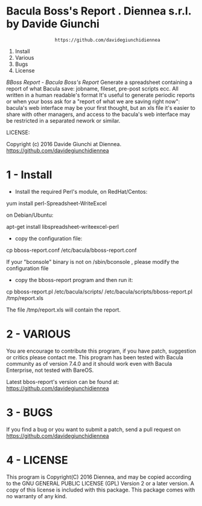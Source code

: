 
# Bacula Boss's Report . Diennea s.r.l. by Davide Giunchi

	   			      https://github.com/davidegiunchidiennea

1. Install
2. Various
3. Bugs
4. License


*BBoss Report - Bacula Boss's Report*
Generate a spreadsheet containing a report of what Bacula save: jobname, fileset, pre-post scripts ecc. All written in a human readable's format
It's useful to generate periodic reports or when your boss ask for a "report of what we are saving right now": bacula's web interface may be your first thought, but an xls file it's easier to share with other managers,
 and access to the bacula's web interface may be restricted in a separated nework or similar.

LICENSE:

Copyright (c) 2016 Davide Giunchi at Diennea. https://github.com/davidegiunchidiennea


# 1 - Install

* Install the required Perl's module, on RedHat/Centos:

yum install perl-Spreadsheet-WriteExcel

on Debian/Ubuntu:

apt-get install libspreadsheet-writeexcel-perl

* copy the configuration file:

cp bboss-report.conf /etc/bacula/bboss-report.conf 

If your "bconsole" binary is not on /sbin/bconsole , please modify the configuration file

* copy the bboss-report program and then run it:

cp bboss-report.pl /etc/bacula/scripts/
/etc/bacula/scripts/bboss-report.pl /tmp/report.xls

The file /tmp/report.xls will contain the report.

# 2 - VARIOUS

You are encourage to contribute this program, if you have patch, suggestion or
critics please contact me.
This program has been tested with Bacula community as of version 7.4.0 and it should work even with Bacula Enterprise, not tested with BareOS.

Latest bbos-report's version can be found at:
https://github.com/davidegiunchidiennea

# 3 - BUGS

If you find a bug or you want to submit a patch, send a pull request on https://github.com/davidegiunchidiennea

# 4 - LICENSE

This program is Copyright(C) 2016 Diennea, and may be copied according to
the GNU GENERAL PUBLIC LICENSE (GPL) Version 2 or a later version.  A copy of 
this license is included with this package.  This package comes with no warranty
of any kind.
